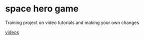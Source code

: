 # space hero game

Training project on video tutorials and making your own changes

[videos](https://www.youtube.com/playlist?list=PLY8G5DMG6TiPtqZVvOsKbQFlkQqFRT48j)
